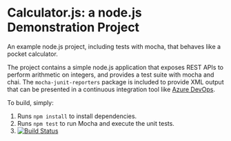 Calculator.js: a node.js Demonstration Project
==============================================
An example node.js project, including tests with mocha, that behaves like
a pocket calculator.

The project contains a simple node.js application that exposes REST APIs
to perform arithmetic on integers, and provides a test suite with mocha
and chai.  The `mocha-junit-reporters` package is included to provide XML
output that can be presented in a continuous integration tool like
[Azure DevOps](https://azure.com/devops).

To build, simply:

1. Runs `npm install` to install dependencies.
2. Runs `npm test` to run Mocha and execute the unit tests.
3. [![Build Status](https://dev.azure.com/techrevoluno/Integrating%20External%20Source%20Control%20with%20Azure%20Pipelines/_apis/build/status/luckymakers.calculator?branchName=master)](https://dev.azure.com/techrevoluno/Integrating%20External%20Source%20Control%20with%20Azure%20Pipelines/_build/latest?definitionId=7&branchName=master)

